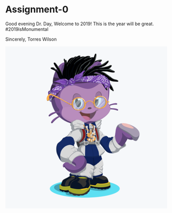 # Assignment-0

Good evening Dr. Day, 
  Welcome to 2019! This is the year will be great. #2019isMonumental
  
Sincerely,
  Torres Wilson
  




![Torres Octocat](octocat.png)
